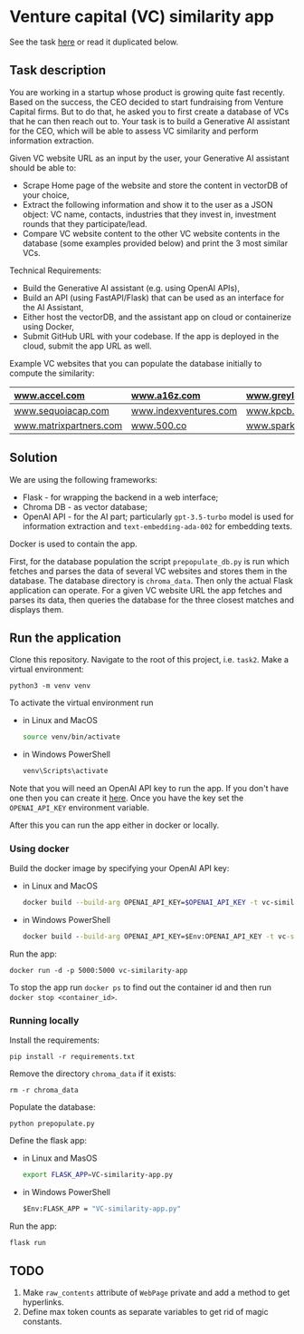 # Venture capital (VC) similarity app

See the task [here](https://docs.google.com/document/d/1--N-gnnHL_YOIbPVUr5imHCdVLwsCw4WFFNd7hL9lq8/edit) or read it duplicated below.

## Task description

You are working in a startup whose product is growing quite fast recently.
Based on the success, the CEO decided to start fundraising from Venture Capital firms.
But to do that, he asked you to first create a database of VCs that he can then reach out to. 
Your task is to build a Generative AI assistant for the CEO, which will be able to assess VC similarity and perform information extraction.

Given VC website URL as an input by the user, your Generative AI assistant should be able to:
* Scrape Home page of the website and store the content in vectorDB of your choice,
* Extract the following information and show it to the user as a JSON object: VC name, contacts, industries that they invest in, investment rounds that they participate/lead.
* Compare VC website content to the other VC website contents in the database (some examples provided below) and print the 3 most similar VCs.

Technical Requirements:
* Build the Generative AI assistant (e.g. using OpenAI APIs),
* Build an API (using FastAPI/Flask) that can be used as an interface for the AI Assistant,
* Either host the vectorDB, and the assistant app on cloud or containerize using Docker,
* Submit GitHub URL with your codebase. If the app is deployed in the cloud, submit the app URL as well.

Example VC websites that you can populate the database initially to compute the similarity:

| www.accel.com      | www.a16z.com        | www.greylock.com   | www.benchmark.com   |
| :----------------- | :------------------ | :----------------- | :------------------ |
| www.sequoiacap.com | www.indexventures.com | www.kpcb.com     | www.lsvp.com        |
| www.matrixpartners.com | www.500.co       | www.sparkcapital.com | www.insightpartners.com |

## Solution

We are using the following frameworks:
* Flask - for wrapping the backend in a web interface;
* Chroma DB - as vector database;
* OpenAI API - for the AI part; particularly `gpt-3.5-turbo` model is used for information extraction and `text-embedding-ada-002` for embedding texts.

Docker is used to contain the app.

First, for the database population the script `prepopulate_db.py` is run which fetches and parses the data of several VC websites and stores them in the database.
The database directory is `chroma_data`.
Then only the actual Flask application can operate. For a given VC website URL the app fetches and parses its data, then queries the database for the three closest matches and displays them.

## Run the application

Clone this repository. Navigate to the root of this project, i.e. `task2`. Make a virtual environment:
```
python3 -m venv venv
```
To activate the virtual environment run
* in Linux and MacOS
  ```sh
  source venv/bin/activate
  ```
* in Windows PowerShell
  ```bat
  venv\Scripts\activate
  ```

Note that you will need an OpenAI API key to run the app.
If you don't have one then you can create it [here](https://platform.openai.com/api-keys).
Once you have the key set the `OPENAI_API_KEY` environment variable.

After this you can run the app either in docker or locally.

### Using docker

Build the docker image by specifying your OpenAI API key:
* in Linux and MacOS
  ```sh
  docker build --build-arg OPENAI_API_KEY=$OPENAI_API_KEY -t vc-similarity-app .
  ```
* in Windows PowerShell
  ```bat
  docker build --build-arg OPENAI_API_KEY=$Env:OPENAI_API_KEY -t vc-similarity-app .
  ```

Run the app:
```
docker run -d -p 5000:5000 vc-similarity-app
```

To stop the app run `docker ps` to find out the container id and then run `docker stop <container_id>`.


### Running locally

Install the requirements:
```
pip install -r requirements.txt
```

Remove the directory `chroma_data` if it exists:
```
rm -r chroma_data
```

Populate the database:
```
python prepopulate.py
```

Define the flask app:
* in Linux and MasOS
  ```sh
  export FLASK_APP=VC-similarity-app.py
  ```
* in Windows PowerShell
  ```bat
  $Env:FLASK_APP = "VC-similarity-app.py"

Run the app:
```
flask run
```

## TODO

1. Make `raw_contents` attribute of `WebPage` private and add a method to get hyperlinks.
2. Define max token counts as separate variables to get rid of magic constants.
